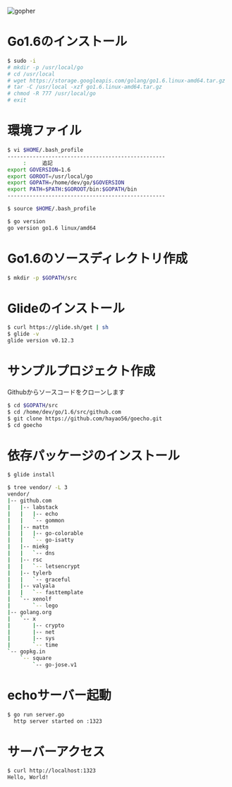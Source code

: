 ![gopher](http://golang-jp.org/doc/gopher/talks.png)


# Go1.6のインストール

```bash
$ sudo -i
# mkdir -p /usr/local/go
# cd /usr/local
# wget https://storage.googleapis.com/golang/go1.6.linux-amd64.tar.gz
# tar -C /usr/local -xzf go1.6.linux-amd64.tar.gz
# chmod -R 777 /usr/local/go
# exit
```

# 環境ファイル


```bash
$ vi $HOME/.bash_profile
--------------------------------------------------
     :     追記
export GOVERSION=1.6
export GOROOT=/usr/local/go
export GOPATH=/home/dev/go/$GOVERSION
export PATH=$PATH:$GOROOT/bin:$GOPATH/bin
--------------------------------------------------
```

```bash
$ source $HOME/.bash_profile
```

```bash
$ go version
go version go1.6 linux/amd64
```

# Go1.6のソースディレクトリ作成


```bash
$ mkdir -p $GOPATH/src
```

# Glideのインストール

```bash
$ curl https://glide.sh/get | sh
$ glide -v
glide version v0.12.3
```

# サンプルプロジェクト作成

Githubからソースコードをクローンします

```bash
$ cd $GOPATH/src
$ cd /home/dev/go/1.6/src/github.com
$ git clone https://github.com/hayao56/goecho.git
$ cd goecho
```

# 依存パッケージのインストール

```bash
$ glide install
```

```bash
$ tree vendor/ -L 3
vendor/
|-- github.com
|   |-- labstack
|   |   |-- echo
|   |   `-- gommon
|   |-- mattn
|   |   |-- go-colorable
|   |   `-- go-isatty
|   |-- miekg
|   |   `-- dns
|   |-- rsc
|   |   `-- letsencrypt
|   |-- tylerb
|   |   `-- graceful
|   |-- valyala
|   |   `-- fasttemplate
|   `-- xenolf
|       `-- lego
|-- golang.org
|   `-- x
|       |-- crypto
|       |-- net
|       |-- sys
|       `-- time
`-- gopkg.in
    `-- square
        `-- go-jose.v1
```


# echoサーバー起動

```bash
$ go run server.go
  http server started on :1323
```

# サーバーアクセス

```bash
$ curl http://localhost:1323
Hello, World!

```

